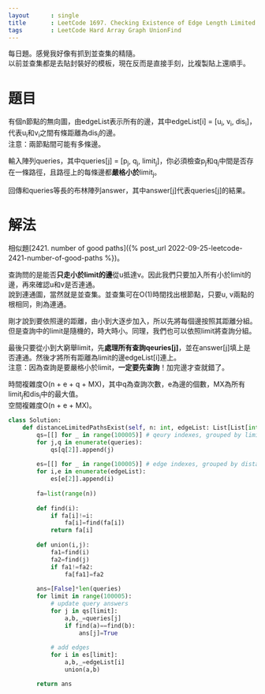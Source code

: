 ```yaml
--- 
layout      : single
title       : LeetCode 1697. Checking Existence of Edge Length Limited Paths
tags        : LeetCode Hard Array Graph UnionFind
---
```

每日題。感覺我好像有抓到並查集的精隨。  
以前並查集都是去貼封裝好的模板，現在反而是直接手刻，比複製貼上還順手。  

# 題目
有個n節點的無向圖，由edgeList表示所有的邊，其中edgeList[i] = [u<sub>i</sub>, v<sub>i</sub>, dis<sub>i</sub>]，代表u<sub>i</sub>和v<sub>i</sub>之間有條距離為dis<sub>i</sub>的邊。  
注意：兩節點間可能有多條邊。  

輸入陣列queries，其中queries[j] = [p<sub>j</sub>, q<sub>j</sub>, limit<sub>j</sub>]，你必須檢查p<sub>j</sub>和q<sub>j</sub>中間是否存在一條路徑，且路徑上的每條邊都**嚴格小於**limit<sub>j</sub>。  

回傳和queries等長的布林陣列answer，其中answer[j]代表queries[j]的結果。  

# 解法
相似題[2421. number of good paths]({% post_url 2022-09-25-leetcode-2421-number-of-good-paths %})。  

查詢問的是能否**只走小於limit的邊**從u抵達v。因此我們只要加入所有小於limit的邊，再來確認u和v是否連通。  
說到連通圖，當然就是並查集。並查集可在O(1)時間找出根節點，只要u, v兩點的根相同，則為連通。  

剛才說到要依照邊的距離，由小到大逐步加入，所以先將每個邊按照其距離分組。  
但是查詢中的limit是隨機的，時大時小。同理，我們也可以依照limit將查詢分組。  

最後只要從小到大窮舉limit，先**處理所有查詢qeuries[j]**，並在answer[j]填上是否連通。然後才將所有距離為limit的邊edgeList[i]連上。  
注意：因為查詢是要嚴格小於limit，**一定要先查詢**！加完邊才查就錯了。  

時間複雜度O(n + e + q + MX)，其中q為查詢次數，e為邊的個數，MX為所有limit<sub>j</sub>和dis<sub>i</sub>中的最大值。  
空間複雜度O(n + e + MX)。  

```python
class Solution:
    def distanceLimitedPathsExist(self, n: int, edgeList: List[List[int]], queries: List[List[int]]) -> List[bool]:
        qs=[[] for _ in range(100005)] # qeury indexes, grouped by limit
        for j,q in enumerate(queries):
            qs[q[2]].append(j)
            
        es=[[] for _ in range(100005)] # edge indexes, grouped by distance
        for i,e in enumerate(edgeList):
            es[e[2]].append(i)
        
        fa=list(range(n))
        
        def find(i):
            if fa[i]!=i:
                fa[i]=find(fa[i])
            return fa[i]
        
        def union(i,j):
            fa1=find(i)
            fa2=find(j)
            if fa1!=fa2:
                fa[fa1]=fa2
        
        ans=[False]*len(queries)
        for limit in range(100005):
            # update query answers
            for j in qs[limit]:
                a,b,_=queries[j]
                if find(a)==find(b):
                    ans[j]=True
                    
            # add edges
            for i in es[limit]:
                a,b,_=edgeList[i]
                union(a,b)

        return ans
```
